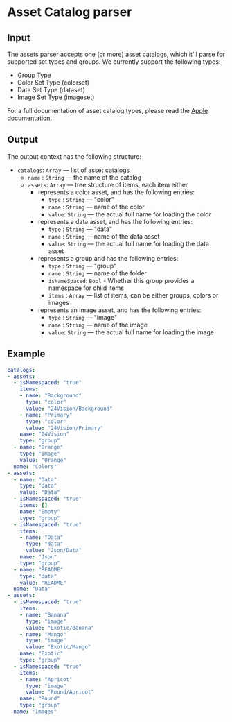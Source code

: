 # Asset Catalog parser

## Input

The assets parser accepts one (or more) asset catalogs, which it'll parse for supported set types and groups. We currently support the following types:
- Group Type
- Color Set Type (colorset)
- Data Set Type (dataset)
- Image Set Type (imageset)

For a full documentation of asset catalog types, please read the [Apple documentation](https://developer.apple.com/library/content/documentation/Xcode/Reference/xcode_ref-Asset_Catalog_Format/AssetTypes.html).

## Output

The output context has the following structure:

 - `catalogs`: `Array` — list of asset catalogs
   - `name`  : `String` — the name of the catalog
   - `assets`: `Array` — tree structure of items, each item either
     - represents a color asset, and has the following entries:
       - `type` : `String` — "color"
       - `name` : `String` — name of the color
       - `value`: `String` — the actual full name for loading the color
     - represents a data asset, and has the following entries:
       - `type` : `String` — "data"
       - `name` : `String` — name of the data asset
       - `value`: `String` — the actual full name for loading the data asset
     - represents a group and has the following entries:
       - `type`        : `String` — "group"
       - `name`        : `String` — name of the folder
       - `isNameSpaced`: `Bool` - Whether this group provides a namespace for child items
       - `items`       : `Array` — list of items, can be either groups, colors or images
     - represents an image asset, and has the following entries:
       - `type` : `String` — "image"
       - `name` : `String` — name of the image
       - `value`: `String` — the actual full name for loading the image

## Example

```yaml
catalogs:
- assets:
  - isNamespaced: "true"
    items:
    - name: "Background"
      type: "color"
      value: "24Vision/Background"
    - name: "Primary"
      type: "color"
      value: "24Vision/Primary"
    name: "24Vision"
    type: "group"
  - name: "Orange"
    type: "image"
    value: "Orange"
  name: "Colors"
- assets:
  - name: "Data"
    type: "data"
    value: "Data"
  - isNamespaced: "true"
    items: []
    name: "Empty"
    type: "group"
  - isNamespaced: "true"
    items:
    - name: "Data"
      type: "data"
      value: "Json/Data"
    name: "Json"
    type: "group"
  - name: "README"
    type: "data"
    value: "README"
  name: "Data"
- assets:
  - isNamespaced: "true"
    items:
    - name: "Banana"
      type: "image"
      value: "Exotic/Banana"
    - name: "Mango"
      type: "image"
      value: "Exotic/Mango"
    name: "Exotic"
    type: "group"
  - isNamespaced: "true"
    items:
    - name: "Apricot"
      type: "image"
      value: "Round/Apricot"
    name: "Round"
    type: "group"
  name: "Images"
```
